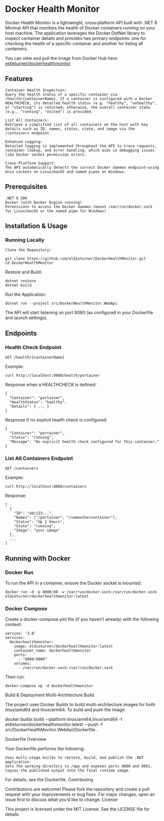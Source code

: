 # Docker Health Monitor

Docker Health Monitor is a lightweight, cross‑platform API built with .NET 8 Minimal API that monitors the health of Docker containers running on your host machine. The application leverages the Docker.DotNet library to inspect container details and provides two primary endpoints: one for checking the health of a specific container and another for listing all containers.

You can view and pull the image from Docker Hub here:
[eldieturner/dockerhealthmonitor](https://hub.docker.com/r/eldieturner/dockerhealthmonitor)
## Features

    Container Health Inspection:
    Query the health status of a specific container via /health/{containerName}. If a container is configured with a Docker HEALTHCHECK, its detailed health status (e.g. "healthy", "unhealthy", or "starting") is returned; otherwise, the overall container state (e.g., "running", "exited") is provided.

    List All Containers:
    Retrieve a simplified list of all containers on the host with key details such as ID, names, status, state, and image via the /containers endpoint.

    Enhanced Logging:
    Detailed logging is implemented throughout the API to trace requests, container lookup, and error handling, which aids in debugging issues like Docker socket permission errors.

    Cross-Platform Support:
    The API automatically detects the correct Docker daemon endpoint—using Unix sockets on Linux/macOS and named pipes on Windows.

## Prerequisites

    .NET 8 SDK
    Docker (with Docker Engine running)
    Permissions to access the Docker daemon (mount /var/run/docker.sock for Linux/macOS or the named pipe for Windows)

## Installation & Usage
### Running Locally

    Clone the Repository:
```
git clone https://github.com/eldieturner/DockerHealthMonitor.git
cd DockerHealthMonitor
```
Restore and Build:
```
dotnet restore
dotnet build
```
Run the Application:
```
dotnet run --project src/DockerHealthMonitor.WebApi
```
The API will start listening on port 8080 (as configured in your Dockerfile and launch settings).

## Endpoints

### Health Check Endpoint
```
GET /health/{containerName}
```
Example:
```
curl http://localhost:8080/health/portainer
```
Response when a HEALTHCHECK is defined:
```
{
  "Container": "portainer",
  "HealthStatus": "healthy",
  "Details": { ... }
}
```
Response if no explicit health check is configured:
```
{
  "Container": "portainer",
  "Status": "running",
  "Message": "No explicit health check configured for this container."
}
```
### List All Containers Endpoint
```
GET /containers
```
Example:
```
curl http://localhost:8080/containers
```
Response:
```
[
  {
    "ID": "abc123...",
    "Names": ["/portainer", "/someothercontainer"],
    "Status": "Up 2 hours",
    "State": "running",
    "Image": "your-image"
  },
  ...
]
```
## Running with Docker
### Docker Run

To run the API in a container, ensure the Docker socket is mounted:
```
docker run -d -p 8080:80 -v /var/run/docker.sock:/var/run/docker.sock eldieturner/dockerhealthmonitor:latest
```
### Docker Compose

Create a docker-compose.yml file (if you haven’t already) with the following content:
```
version: '3.8'
services:
  dockerhealthmonitor:
    image: eldieturner/dockerhealthmonitor:latest
    container_name: dockerhealthmonitor
    ports:
      - "8080:8080"
    volumes:
      - /var/run/docker.sock:/var/run/docker.sock
```
Then run:
```
docker-compose up -d dockerhealthmonitor
```

Build & Deployment
Multi-Architecture Build

The project uses Docker Buildx to build multi-architecture images for both linux/amd64 and linux/arm64. To build and push the image:

docker buildx build --platform linux/arm64,linux/amd64 -t eldieturner/dockerhealthmonitor:latest --push -f src/DockerHealthMonitor.WebApi/Dockerfile .

Dockerfile Overview

Your Dockerfile performs the following:

    Uses multi-stage builds to restore, build, and publish the .NET application.
    Sets the working directory to /app and exposes ports 8080 and 8081.
    Copies the published output into the final runtime image.

For details, see the Dockerfile.
Contributing

Contributions are welcome! Please fork the repository and create a pull request with your improvements or bug fixes. For major changes, open an issue first to discuss what you’d like to change.
License

This project is licensed under the MIT License. See the LICENSE file for details.
